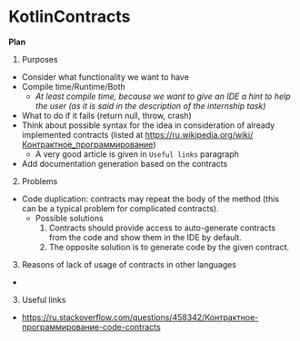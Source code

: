 # KotlinContracts
**Plan**
1. Purposes
  * Consider what functionality we want to have
  * Compile time/Runtime/Both
      * *At least compile time, because we want to give an IDE a hint to help the user (as it is said in the description of the internship task)*
  * What to do if it fails (return null, throw, crash)
  * Think about possible syntax for the idea in consideration of already implemented contracts (listed at https://ru.wikipedia.org/wiki/Контрактное_программирование)
    * A very good article is given in `Useful links` paragraph
  * Add documentation generation based on the contracts
2. Problems
  * Code duplication: contracts may repeat the body of the method (this can be a typical problem for complicated contracts).
    * Possible solutions
      1. Contracts should provide access to auto-generate contracts from the code and show them in the IDE by default.
      2. The opposite solution is to generate code by the given contract.
3. Reasons of lack of usage of contracts in other languages
  * 
3. Useful links
  * https://ru.stackoverflow.com/questions/458342/Контрактное-программирование-code-contracts
